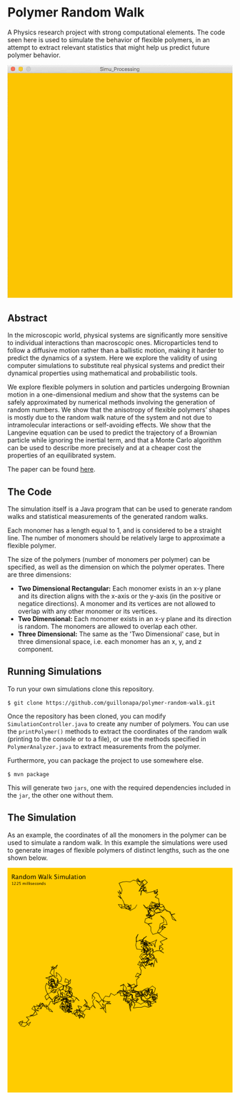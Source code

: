 # Polymer Random Walk

A Physics research project with strong computational elements. The code seen here is used to simulate the behavior of flexible polymers, in an attempt to extract relevant statistics that might help us predict future polymer behavior.

![simulation](src/main/resources/simulation.gif)

## Abstract

In the microscopic world, physical systems are significantly more sensitive to individual interactions than macroscopic ones. Microparticles tend to follow a diffusive motion rather than a ballistic motion, making it harder to predict the dynamics of a system. Here we explore the validity of using computer simulations to substitute real physical systems and predict their dynamical properties using mathematical and probabilistic tools.

We explore flexible polymers in solution and particles undergoing Brownian motion in a one-dimensional medium and show that the systems can be safely approximated by numerical methods involving the generation of random numbers. We show that the anisotropy of flexible polymers’ shapes is mostly due to the random walk nature of the system and not due to intramolecular interactions or self-avoiding effects. We show that the Langevine equation can be used to predict the trajectory of a Brownian particle while ignoring the inertial term, and that a Monte Carlo algorithm can be used to describe more precisely and at a cheaper cost the properties of an equilibrated system.

The paper can be found [here](https://guillonapa.github.io/pages/pdf-views/random-walks.html).

## The Code

The simulation itself is a Java program that can be used to generate random walks and statistical measurements of the generated random walks.

Each monomer has a length equal to 1, and is considered to be a straight line. The number of monomers should be relatively large to approximate a flexible polymer. 

The size of the polymers (number of monomers per polymer) can be specified, as well as the dimension on which the polymer operates. There are three dimensions:

-  **Two Dimensional Rectangular:** Each monomer exists in an x-y plane and its direction aligns with the x-axis or the y-axis (in the positive or negatice directions). A monomer and its vertices are not allowed to overlap with any other monomer or its vertices.
-  **Two Dimensional:** Each monomer exists in an x-y plane and its direction is random. The monomers are allowed to overlap each other.
-  **Three Dimensional:** The same as the 'Two Dimensional' case, but in three dimensional space, i.e. each monomer has an x, y, and z component.

## Running Simulations

To run your own simulations clone this repository.

```shell
$ git clone https://github.com/guillonapa/polymer-random-walk.git
```

Once the repository has been cloned, you can modify `SimulationController.java` to create any number of polymers. You can use the `printPolymer()` methods to extract the coordinates of the random walk (printing to the console or to a file), or use the methods specified in `PolymerAnalyzer.java` to extract measurements from the polymer.

Furthermore, you can package the project to use somewhere else.

```shell
$ mvn package
```

This will generate two `jars`, one with the required dependencies included in the `jar`, the other one without them.

## The Simulation

As an example, the coordinates of all the monomers in the polymer can be used to simulate a random walk. In this example the simulations were used to generate images of flexible polymers of distinct lengths, such as the one shown below.

![picture](src/main/resources/random-walk-simulation.png)
